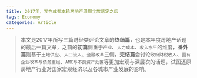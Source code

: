 ```yaml
---
title: 2017年，写在成都本轮房地产周期尘埃落定之后
tags: Economy
categories: Article
---
```


> 本文是2017年所写三篇财经类评论文章的**终结篇**，也是本年度房地产话题的最后一篇文章，之前的**初篇**侧重于`产业`、`人力成本`、`收入水平`的维度，**番外篇**则基于`土地供应`、`人口流入`、`金融改革`三侧，**完结篇**会讨论`政府财税收入`、`国有企业改革与债务重组`、`AMC与不良资产处置`等更加宏观与深层次的话题，试图还原房地产行业对国家宏观经济以及各城市产业发展的影响。

<!-- more -->